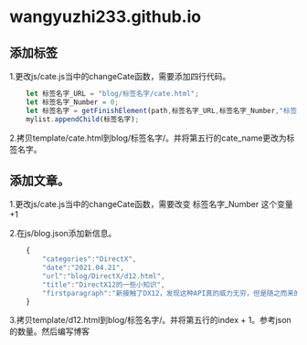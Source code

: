 # wangyuzhi233.github.io

## 添加标签
1.更改js/cate.js当中的changeCate函数，需要添加四行代码。
```javascript
    let 标签名字_URL = "blog/标签名字/cate.html";
    let 标签名字_Number = 0;
    let 标签名字 = getFinishElement(path,标签名字_URL,标签名字_Number,"标签名字");
    mylist.appendChild(标签名字);
```
2.拷贝template/cate.html到blog/标签名字/。并将第五行的cate_name更改为标签名字。


## 添加文章。
1.更改js/cate.js当中的changeCate函数，需要改变 标签名字_Number 这个变量 +1

2.在js/blog.json添加新信息。
```javascript
    {
        "categories":"DirectX",
        "date":"2021.04.21",
        "url":"blog/DirectX/d12.html",
        "title":"DirectX12的一些小知识",
        "firstparagraph":"新接触了DX12，发现这种API真的威力无穷，但是随之而来的缺点就是API贴近硬件难以上手，文档不充分。避免遗忘就先在blog上记录一下。"
    }

```
3.拷贝template/d12.html到blog/标签名字/。并将第五行的index + 1。参考json的数量。然后编写博客

